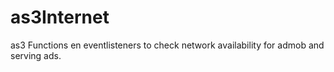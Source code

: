 # as3Internet
as3 Functions en eventlisteners to check network availability for admob and serving ads.
